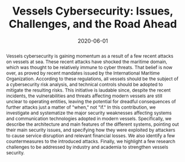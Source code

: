 ---
title: 'Vessels Cybersecurity: Issues, Challenges, and the Road Ahead'

# Authors
# A YAML list of author names
# If you created a profile for a user (e.g. the default `admin` user at `content/authors/admin/`), 
# write the username (folder name) here, and it will be replaced with their full name and linked to their profile.
authors:
- Maurantonio Caprolu
- Roberto Di Pietro
- Simone Raponi
- Savio Sciancalepore
- Pietro Tedeschi

# Author notes (such as 'Equal Contribution')
# A YAML list of notes for each author in the above `authors` list
author_notes: []

date: '2020-06-01'

# Date to publish webpage (NOT necessarily Bibtex publication's date).
publishDate: '2023-12-07T07:05:01.137316Z'

# Publication type.
# A single CSL publication type but formatted as a YAML list (for Hugo requirements).
publication_types:
- article-journal

# Publication name and optional abbreviated publication name.
publication: '*IEEE Communications Magazine*'
publication_short: ''

doi: '10.1109/MCOM.001.1900632'

abstract: 'Vessels cybersecurity is gaining momentum as a result of a few recent attacks on vessels at sea. These recent attacks have shocked the maritime domain, which was thought to be relatively immune to cyber threats. That belief is now over, as proved by recent mandates issued by the International Maritime Organization. According to these regulations, all vessels should be the subject of a cybersecurity risk analysis, and technical controls should be adopted to mitigate the resulting risks. This initiative is laudable since, despite the recent incidents, the vulnerabilities and threats affecting modern vessels are still unclear to operating entities, leaving the potential for dreadful consequences of further attacks just a matter of "when," not "if." In this contribution, we investigate and systematize the major security weaknesses affecting systems and communication technologies adopted in modern vessels. Specifically, we describe the architecture and main features of the different systems, pointing out their main security issues, and specifying how they were exploited by attackers to cause service disruption and relevant financial losses. We also identify a few countermeasures to the introduced attacks. Finally, we highlight a few research challenges to be addressed by industry and academia to strengthen vessels security.'

# Summary. An optional shortened abstract.
summary: ''

tags: []

# Display this page in a list of Featured pages?
featured: false

# Links
url_pdf: 'https://ieeexplore.ieee.org/document/9141222'
url_code: ''
url_dataset: ''
url_poster: ''
url_project: ''
url_slides: ''
url_source: ''
url_video: ''

# Custom links (uncomment lines below)
# links:
# - name: Custom Link
#   url: http://example.org

# Publication image
# Add an image named `featured.jpg/png` to your page's folder then add a caption below.
image:
  caption: ''
  focal_point: ''
  preview_only: false

# Associated Projects (optional).
#   Associate this publication with one or more of your projects.
#   Simply enter your project's folder or file name without extension.
#   E.g. `projects: ['internal-project']` links to `content/project/internal-project/index.md`.
#   Otherwise, set `projects: []`.
projects: []
---